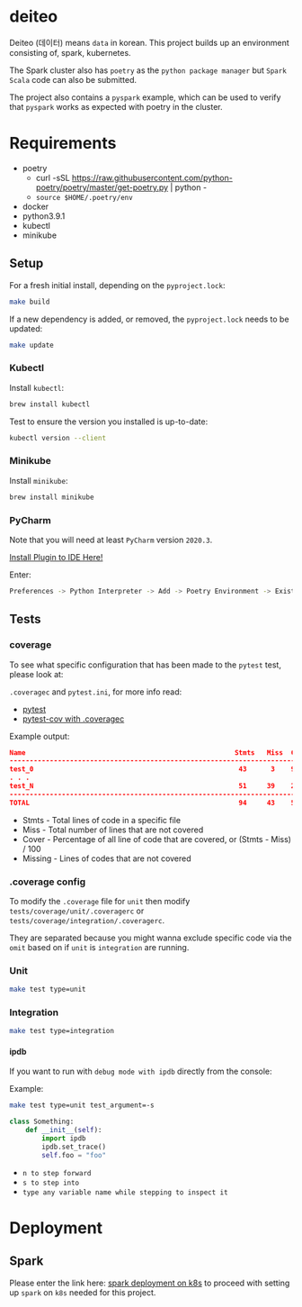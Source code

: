 # deiteo

Deiteo (데이터) means `data` in korean. This project builds up an environment consisting of, spark,
kubernetes.

The Spark cluster also has `poetry` as the `python package manager` but `Spark Scala` code can also be submitted.

The project also contains a `pyspark` example, which can be used to verify that `pyspark` works
as expected with poetry in the cluster.

# Requirements

* poetry
    * curl -sSL https://raw.githubusercontent.com/python-poetry/poetry/master/get-poetry.py | python -
    * `source $HOME/.poetry/env`
* docker
* python3.9.1
* kubectl
* minikube

## Setup

For a fresh initial install, depending on the `pyproject.lock`:

```bash
make build
```

If a new dependency is added, or removed, the `pyproject.lock` needs to be updated:

```bash
make update
```

### Kubectl

Install `kubectl`:
```bash
brew install kubectl
```

Test to ensure the version you installed is up-to-date:
```bash
kubectl version --client
```

### Minikube

Install `minikube`:
```bash
brew install minikube
```

### PyCharm

Note that you will need at least `PyCharm` version `2020.3`.

[Install Plugin to IDE Here!](https://plugins.jetbrains.com/plugin/14307-poetry)

Enter:

```bash
Preferences -> Python Interpreter -> Add -> Poetry Environment -> Existing Environment (`if you ran make build it will automatically find it`)
```

## Tests

### coverage

To see what specific configuration that has been made to the `pytest` test, please look at:

`.coveragec` and `pytest.ini`, for more info read:

* [pytest](https://readthedocs.org/projects/pytest-cov/downloads/pdf/latest/)
* [pytest-cov with .coveragec](https://pytest-cov.readthedocs.io/en/latest/config.html)

Example output:
```json
Name                                                    Stmts   Miss  Cover   Missing
-------------------------------------------------------------------------------------
test_0                                                   43      3    93%   34-35, 39
. . .
test_N                                                   51     39    24%   21-30
-------------------------------------------------------------------------------------
TOTAL                                                    94     43    51%
```

* Stmts - Total lines of code in a specific file
* Miss - Total number of lines that are not covered
* Cover - Percentage of all line of code that are covered, or (Stmts - Miss) / 100
* Missing - Lines of codes that are not covered

### .coverage config

To modify the `.coverage` file for `unit` then modify `tests/coverage/unit/.coveragerc` or
`tests/coverage/integration/.coveragerc`.

They are separated because you might wanna exclude specific code via the `omit` based on if `unit` is `integration`
are running.

### Unit

```bash
make test type=unit
```

### Integration

```bash
make test type=integration
```

#### ipdb

If you want to run with `debug mode with ipdb` directly from the console:

Example:
```bash
make test type=unit test_argument=-s
```

```python
class Something:
    def __init__(self):
        import ipdb
        ipdb.set_trace()
        self.foo = "foo"
```

* `n to step forward`
* `s to step into`
* `type any variable name while stepping to inspect it`

# Deployment

## Spark

Please enter the link here: [spark deployment on k8s](deploy/k8s/spark/README.md) to proceed with
setting up `spark` on `k8s` needed for this project.

